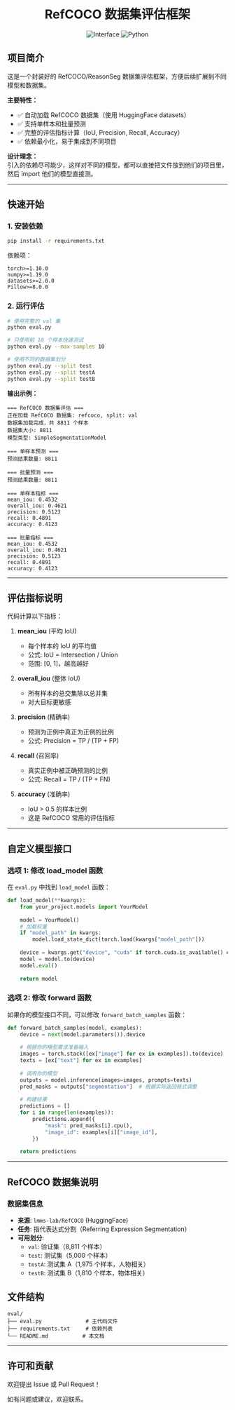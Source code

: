[//]: # (<br />)
<p align="center">
  <h1 align="center">RefCOCO 数据集评估框架</h1>
  <p align="center">
    <img src="https://img.shields.io/badge/Interface-blue?style=flat&logo=github" alt="Interface">
    <img src="https://img.shields.io/badge/Python%20%7C%20Interface-green" alt="Python">
  </p>
</p>

## 项目简介

这是一个封装好的 RefCOCO/ReasonSeg 数据集评估框架，方便后续扩展到不同模型和数据集。

**主要特性：**
- ✅ 自动加载 RefCOCO 数据集（使用 HuggingFace datasets）
- ✅ 支持单样本和批量预测
- ✅ 完整的评估指标计算（IoU, Precision, Recall, Accuracy）
- ✅ 依赖最小化，易于集成到不同项目

**设计理念：**  
引入的依赖尽可能少，这样对不同的模型，都可以直接把文件放到他们的项目里，然后 import 他们的模型直接测。

---

## 快速开始

### 1. 安装依赖

```bash
pip install -r requirements.txt
```

依赖项：
```
torch>=1.10.0
numpy>=1.19.0
datasets>=2.0.0
Pillow>=8.0.0
```

### 2. 运行评估

```bash
# 使用完整的 val 集
python eval.py

# 只使用前 10 个样本快速测试
python eval.py --max-samples 10

# 使用不同的数据集划分
python eval.py --split test
python eval.py --split testA
python eval.py --split testB
```

**输出示例：**
```
=== RefCOCO 数据集评估 ===
正在加载 RefCOCO 数据集: refcoco, split: val
数据集加载完成，共 8811 个样本
数据集大小: 8811
模型类型: SimpleSegmentationModel

=== 单样本预测 ===
预测结果数量: 8811

=== 批量预测 ===
预测结果数量: 8811

=== 单样本指标 ===
mean_iou: 0.4532
overall_iou: 0.4621
precision: 0.5123
recall: 0.4891
accuracy: 0.4123

=== 批量指标 ===
mean_iou: 0.4532
overall_iou: 0.4621
precision: 0.5123
recall: 0.4891
accuracy: 0.4123
```

---
<!-- 
## 使用指南

### 方式 1: 直接使用 HuggingFace datasets

```python
from datasets import load_dataset

# 加载 RefCOCO 数据集
ds = load_dataset("lmms-lab/RefCOCO", split="val")

print(f"数据集大小: {len(ds)}")
print(f"第一个样本: {ds[0].keys()}")
```

### 方式 2: 使用封装的 RefCOCODataset 类（推荐）

```python
from eval import RefCOCODataset

# 创建数据集
dataset = RefCOCODataset(
    split="val",         # 或 'test', 'testA', 'testB'
    image_size=224       # 图像调整大小
)

# 获取样本
sample = dataset[0]
print(f"Image shape: {sample['image'].shape}")  # [C, H, W]
print(f"Text: {sample['text']}")
print(f"Mask shape: {sample['mask'].shape}")    # [H, W]
print(f"Image ID: {sample['image_id']}")
```

### 方式 3: 集成到你的模型评估中

```python
from eval import (
    RefCOCODataset,
    load_model,
    predict_model_by_batch_samples,
    compute_metrics
)

# 1. 加载数据集
dataset = RefCOCODataset(split="val")

# 2. 加载你的模型（替换为实际模型）
def load_model(**kwargs):
    from your_project.models import YourSegmentationModel
    
    model = YourSegmentationModel()
    model.load_state_dict(torch.load("path/to/checkpoint.pth"))
    model.eval()
    return model

model = load_model()

# 3. 进行预测
results = predict_model_by_batch_samples(model, dataset, batch_size=16)

# 4. 计算评估指标
metrics = compute_metrics(dataset, results)

print("评估结果:")
for key, value in metrics.items():
    print(f"  {key}: {value:.4f}")
``` 

---


## 数据格式说明

### 输入数据格式（从数据集获取）

每个样本是一个字典，包含以下键：

```python
{
    "image": torch.Tensor,  # 形状 [C, H, W]，值范围 [0, 1]
    "text": str,            # 文本描述，例如 "the red car on the left"
    "mask": torch.Tensor,   # 形状 [H, W]，二值掩码（0 或 1）
    "image_id": str,        # 图像唯一标识符
    "bbox": list,           # 可选，边界框 [x, y, w, h]
}
```

### 模型输出格式

模型应该输出分割掩码：

```python
def your_model_forward(model, images, texts):
    """
    Args:
        images: torch.Tensor, shape [B, C, H, W]
        texts: List[str], 长度为 B
    
    Returns:
        masks: torch.Tensor, shape [B, H, W]
        值范围 [0, 1]，可以是 logits 或概率
    """
    masks = model(images, texts)
    return masks
```

---
-->


## 评估指标说明

代码计算以下指标：

1. **mean_iou** (平均 IoU)
   - 每个样本的 IoU 的平均值
   - 公式: IoU = Intersection / Union
   - 范围: [0, 1]，越高越好

2. **overall_iou** (整体 IoU)
   - 所有样本的总交集除以总并集
   - 对大目标更敏感

3. **precision** (精确率)
   - 预测为正例中真正为正例的比例
   - 公式: Precision = TP / (TP + FP)

4. **recall** (召回率)
   - 真实正例中被正确预测的比例
   - 公式: Recall = TP / (TP + FN)

5. **accuracy** (准确率)
   - IoU > 0.5 的样本比例
   - 这是 RefCOCO 常用的评估指标

---

## 自定义模型接口

### 选项 1: 修改 load_model 函数

在 `eval.py` 中找到 `load_model` 函数：

```python
def load_model(**kwargs):
    from your_project.models import YourModel
    
    model = YourModel()
    # 加载权重
    if "model_path" in kwargs:
        model.load_state_dict(torch.load(kwargs["model_path"]))
    
    device = kwargs.get("device", "cuda" if torch.cuda.is_available() else "cpu")
    model = model.to(device)
    model.eval()
    
    return model
```

### 选项 2: 修改 forward 函数

如果你的模型接口不同，可以修改 `forward_batch_samples` 函数：

```python
def forward_batch_samples(model, examples):
    device = next(model.parameters()).device
    
    # 根据你的模型需求准备输入
    images = torch.stack([ex["image"] for ex in examples]).to(device)
    texts = [ex["text"] for ex in examples]
    
    # 调用你的模型
    outputs = model.inference(images=images, prompts=texts)
    pred_masks = outputs["segmentation"]  # 根据实际返回格式调整
    
    # 构建结果
    predictions = []
    for i in range(len(examples)):
        predictions.append({
            "mask": pred_masks[i].cpu(),
            "image_id": examples[i]["image_id"],
        })
    
    return predictions
```

---

## RefCOCO 数据集说明

### 数据集信息

- **来源**: `lmms-lab/RefCOCO` (HuggingFace)
- **任务**: 指代表达式分割（Referring Expression Segmentation）
- **可用划分**:
  - `val`: 验证集（8,811 个样本）
  - `test`: 测试集（5,000 个样本）
  - `testA`: 测试集 A（1,975 个样本，人物相关）
  - `testB`: 测试集 B（1,810 个样本，物体相关）

<!-- ### 加载方式

```python
from datasets import load_dataset

# 方式 1: 直接使用 datasets 库
ds = load_dataset("lmms-lab/RefCOCO", split="val")

# 方式 2: 使用我们封装的 RefCOCODataset 类（推荐）
from eval import RefCOCODataset
dataset = RefCOCODataset(split="val")
```

**注意：** 首次运行时会自动从 HuggingFace 下载数据集（约几 GB），之后会使用缓存。

--- -->

<!-- ## 完整示例

```python
import torch
from eval import RefCOCODataset, compute_metrics

# 1. 准备数据集
dataset = RefCOCODataset(split="val")

# 2. 加载你的模型
from your_project import YourModel
model = YourModel()
model.load_state_dict(torch.load("checkpoint.pth"))
model.eval()
model = model.cuda()

# 3. 进行推理
predictions = {"predictions": []}

for i, sample in enumerate(dataset):
    image = sample["image"].unsqueeze(0).cuda()
    text = sample["text"]
    
    with torch.no_grad():
        pred_mask = model(image, [text])  # [1, H, W]
    
    predictions["predictions"].append({
        "mask": pred_mask.squeeze(0).cpu(),
        "image_id": sample["image_id"],
    })
    
    if (i + 1) % 100 == 0:
        print(f"已处理 {i + 1}/{len(dataset)} 个样本")

# 4. 计算指标
metrics = compute_metrics(dataset, predictions)

print("\n最终评估结果:")
for key, value in metrics.items():
    print(f"{key}: {value:.4f}")
```

--- -->

<!-- ## 常见问题

### Q1: 首次运行很慢？

**A:** 首次运行时会从 HuggingFace 下载 RefCOCO 数据集，可能需要几分钟。之后会使用缓存，速度会快很多。

### Q2: 如何只测试部分数据？

**A:** 使用 `--max-samples` 参数：
```bash
python eval.py --max-samples 10
```

### Q3: 数据集保存在哪里？

**A:** HuggingFace datasets 会将数据缓存在 `~/.cache/huggingface/datasets/` 目录下。

### Q4: 如何使用自己的模型？

**A:** 修改 `eval.py` 中的 `load_model` 函数，导入并加载你的模型即可。详见"自定义模型接口"部分。

### Q5: 支持哪些数据集？

**A:** 目前实现了：
- RefCOCO（通过 HuggingFace datasets 加载）
- ReasonSeg（预留接口，需要自行实现加载逻辑）

### Q6: 如何扩展到新数据集？

**A:** 参照 `RefCOCODataset` 和 `ReasonSegDataset` 的实现，创建新的数据集类。主要需要实现：
- `__init__`: 初始化和数据加载
- `__len__`: 返回数据集大小
- `__getitem__`: 返回单个样本

--- -->

## 文件结构

```
eval/
├── eval.py              # 主代码文件
├── requirements.txt     # 依赖列表
└── README.md           # 本文档
```

---

<!-- ## 主要接口说明

### 数据集接口
- `RefCOCODataset`: RefCOCO 数据集类
  - `__len__()`: 返回数据集大小
  - `__getitem__(idx)`: 返回第 idx 个样本
- `ReasonSegDataset`: ReasonSeg 数据集类（预留）

### 模型推理接口
- `load_model(**kwargs)`: 加载或初始化模型
- `forward_single_sample(model, example)`: 单样本前向传播
- `forward_batch_samples(model, examples)`: 批量前向传播

### 预测接口
- `predict_model_by_single_sample(model, dataset)`: 单样本预测
- `predict_model_by_batch_samples(model, dataset, batch_size)`: 批量预测

### 评估接口
- `compute_metrics(dataset, results)`: 计算评估指标

--- -->

<!-- ## 更新日志

### v1.0 - 当前版本

**主要特性：**
- ✅ 集成 HuggingFace datasets 库自动加载 RefCOCO
- ✅ 支持命令行参数灵活控制
- ✅ 完善的数据预处理（图像缩放、归一化、掩码处理）
- ✅ 支持单样本和批量推理
- ✅ 完整的评估指标计算

**依赖：**
- `torch>=1.10.0`
- `numpy>=1.19.0`
- `datasets>=2.0.0`
- `Pillow>=8.0.0`

**命令行参数：**
```bash
python eval.py [--split SPLIT] [--max-samples N]

选项:
  --split SPLIT       数据集划分，可选: val, test, testA, testB（默认: val）
  --max-samples N     最大样本数量，用于快速测试
```

--- -->

## 许可和贡献

欢迎提出 Issue 或 Pull Request！

如有问题或建议，欢迎联系。
